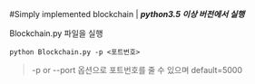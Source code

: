 #Simply implemented blockchain | __*python3.5 이상 버전에서 실행*__
</hr>

Blockchain.py 파일을 실행
<pre><code>python Blockchain.py -p <포트번호></code></pre>
> -p or --port 옵션으로 포트번호를 줄 수 있으며 default=5000
